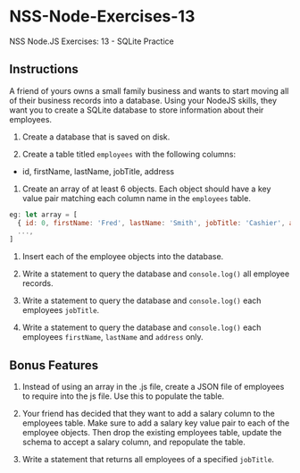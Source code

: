 # NSS-Node-Exercises-13
NSS Node.JS Exercises: 13 - SQLite Practice

## Instructions

A friend of yours owns a small family business and wants to start moving all of their business records into a database. Using your NodeJS skills, they want you to create a SQLite database to store information about their employees.

1. Create a database that is saved on disk.

1. Create a table titled `employees` with the following columns:
  - id, firstName, lastName, jobTitle, address

1. Create an array of at least 6 objects. Each object should have a key value pair matching each column name in the `employees` table.
  ```js
  eg: let array = [
    { id: 0, firstName: 'Fred', lastName: 'Smith', jobTitle: 'Cashier', address: '500 Somewhere Lane' },
    ...,
  ]
  ```  

1. Insert each of the employee objects into the database.

1. Write a statement to query the database and `console.log()` all employee records.

1. Write a statement to query the database and `console.log()` each employees `jobTitle`.

1. Write a statement to query the database and `console.log()` each employees `firstName`, `lastName` and `address` only.

## Bonus Features

1. Instead of using an array in the .js file, create a JSON file of employees to require into the js file. Use this to populate the table.

1. Your friend has decided that they want to add a salary column to the employees table. Make sure to add a salary key value pair to each of the employee objects. Then drop the existing employees table, update the schema to accept a salary column, and repopulate the table.

1. Write a statement that returns all employees of a specified `jobTitle`.
